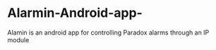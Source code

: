 # Alarmin-Android-app-
Alamin is an android app for controlling Paradox alarms through an IP module
